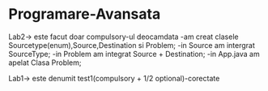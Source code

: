 # Programare-Avansata


Lab2-> este facut doar compulsory-ul deocamdata
      -am creat clasele Sourcetype(enum),Source,Destination si Problem;
      -in Source am intergrat SourceType;
      -in Problem am integrat Source + Destination;
      -in App.java am apelat Clasa Problem;

Lab1-> este denumit test1(compulsory + 1/2 optional)-corectate
